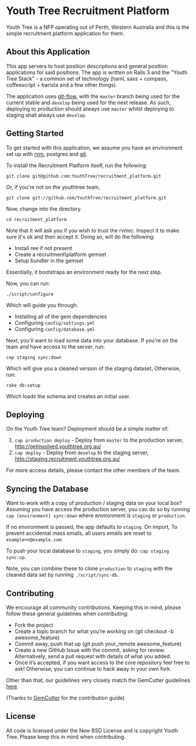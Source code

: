 # Youth Tree Recruitment Platform

Youth Tree is a NFP operating out of Perth, Western Australia and this is the simple
recruitment platform application for them.

## About this Application

This app servers to host position descriptions and general position applications for
said positions. The app is written on Rails 3 and the "Youth Tree Stack" - a common
set of technology (haml, sass + compass, coffeescript + barista and a few other things).

The application uses [git-flow](http://github.com/nvie/gitflow), with the `master` branch being used for the current stable
and `develop` being used for the next release. As such, deploying to production should
always use `master` whilst deploying to staging shall always use `develop`.

## Getting Started

To get started with this application, we assume you have an environment set up with
[rvm](http://rvm.beginrescueend.com/), postgres and [git](http://git-scm.org/).

To install the Recruitment Platform itself, run the following:

    git clone git@github.com:YouthTree/recruitment_platform.git

Or, if you're not on the youthtree team,

    git clone git://github.com/YouthTree/recruitment_platform.git

Now, change into the directory.

    cd recruitment_platform

Note that it will ask you if you wish to trust the rvmrc.
Inspect it to make sure it's ok and then accept it. Doing so, will do the following:

* Install ree if not present
* Create a recruitment\platform gemset
* Setup bundler in the gemset

Essentially, it bootstraps an environment ready for the next step.

Now, you can run:

    ./script/configure
    
Which will guide you through:

* Installing all of the gem dependencies
* Configuring `config/settings.yml`
* Configuring `config/database.yml`

Next, you'll want to load some data into your database. If you're on the team
and have access to the server, run:

    cap staging sync:down
    
Which will give you a cleaned version of the staging dataset. Otherwise, run:

    rake db:setup
    
Which loads the schema and creates an initial user.

## Deploying

On the Youth Tree team? Deployment should be a simple matter of:

1. `cap production deploy` - Deploy from `master` to the production server, http://getinvolved.youthtree.org.au/
2. `cap deploy` - Deploy from `develop` to the staging server, http://staging.recruitment.youthtree.org.au/

For more access details, please contact the other members of the team.

## Syncing the Database

Want to work with a copy of production / staging data on your local box?
Assuming you have access the production server, you can do so by running
`cap [environment] sync:down` where environment is `staging` or `production`.

If no environment is passed, the app defaults to `staging`. On import,
To prevent accidental mass emails, all users emails are reset to `example+n@example.com`.

To push your local database to `staging`, you simply do: `cap staging sync:up`.

Note, you can combine these to clone `production` to `staging` with the cleaned
data set by running `./script/sync-db`.

## Contributing

We encourage all community contributions. Keeping this in mind, please follow these general guidelines when contributing:

* Fork the project
* Create a topic branch for what you’re working on (git checkout -b awesome_feature)
* Commit away, push that up (git push your\_remote awesome\_feature)
* Create a new GitHub Issue with the commit, asking for review. Alternatively, send a pull request with details of what you added.
* Once it’s accepted, if you want access to the core repository feel free to ask! Otherwise, you can continue to hack away in your own fork.

Other than that, our guidelines very closely match the GemCutter guidelines [here](http://wiki.github.com/qrush/gemcutter/contribution-guidelines).

(Thanks to [GemCutter](http://wiki.github.com/qrush/gemcutter/) for the contribution guide)

## License

All code is licensed under the New BSD License and is copyright Youth Tree. Please keep this
in mind when contributing.